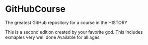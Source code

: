 # GitHubCourse
The greatest GitHub repository for a course in the HISTORY

This is a second edition created by your favorite god.
This includes exmaples very well done
Available for all ages